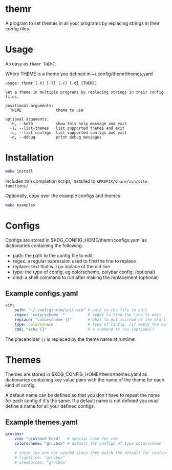 # themr

A program to set themes in all your programs by replacing strings in their config files.

# Usage

As easy as `themr THEME`.

Where THEME is a theme you defined in ~/.config/themr/themes.yaml

```
usage: themr [-h] [-l] [-c] [-d] [THEME]

Set a theme in multiple programs by replacing strings in their config files.

positional arguments:
  THEME               theme to use

optional arguments:
  -h, --help          show this help message and exit
  -l, --list-themes   list supported themes and exit
  -c, --list-configs  list supported configs and exit
  -d, --debug         print debug messages
```

# Installation

```sh
make install
```
Includes zsh completion script, installed to `$PREFIX/share/zsh/site-functions/`

Optionally, copy over the example configs and themes

```sh
make examples
```

# Configs

Configs are stored in $XDG_CONFIG_HOME/themr/configs.yaml as dictionaries containing the following:

* path: the path to the config file to edit
* regex: a regular expression used to find the line to replace
* replace: text that will go inplace of the old line
* type: the type of config, eg colorscheme, polybar config. (optional)
* cmd: a shell command to run after making the replacement (optional)

## Example configs.yaml

```yaml
vim:
    path: "~/.config/nvim/init.vim" # path to the file to edit
    regex: 'colorscheme .*'         # regex to find the line to edit
    replace: "colorscheme {}"       # what to put instead of the old line,
    type: colorscheme               # type of config, (if empty the name is used, in this example "vim")
    cmd: "echo {}"                  # a command to run (optional)
```

The placeholder `{}` is replaced by the theme name at runtime.

# Themes

Themes are stored in $XDG_CONFIG_HOME/themr/themes.yaml as dictionaries containing key value pairs with
the name of the theme for each kind of config.

A default name can be defined so that you don't have to repeat the name for each config if it's the same.
If a default name is not defined you *must* define a name for all your defined configs.

## Example themes.yaml

```yaml
gruvbox:
    vim: "gruvbox8_hard"   # special case for vim
    colorscheme: "gruvbox" # default for configs of type colorscheme

    # these two are not needed since they match the default for configs of type `colorscheme`
    # lightline: "gruvbox"
    # xresources: "gruvbox"
```
